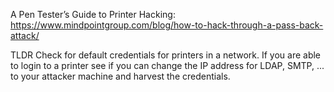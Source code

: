 A Pen Tester’s Guide to Printer Hacking:
https://www.mindpointgroup.com/blog/how-to-hack-through-a-pass-back-attack/

TLDR
Check for default credentials for printers in a network. If you are able to login to a printer see if you can change the IP address for LDAP, SMTP, ... to your attacker machine and harvest the credentials.